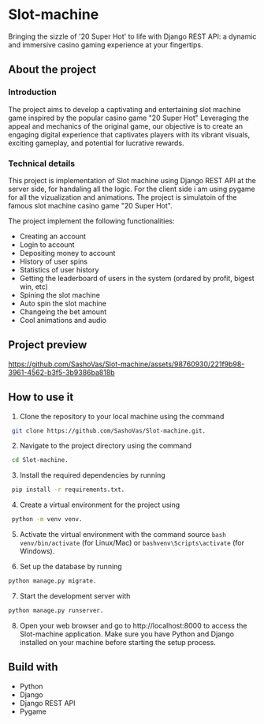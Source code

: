 # Slot-machine

Bringing the sizzle of '20 Super Hot' to life with Django REST API: a dynamic and immersive casino gaming experience at your fingertips.

## About the project

### Introduction

The project aims to develop a captivating and entertaining slot machine game inspired by the popular casino game "20 Super Hot" Leveraging the appeal and mechanics of the original game, our objective is to create an engaging digital experience that captivates players with its vibrant visuals, exciting gameplay, and potential for lucrative rewards.

### Technical details

This project is implementation of Slot machine using Django REST API at the server side, for handaling all the logic.
For the client side i am using pygame for all the vizualization and animations.
The project is simulatoin of the famous slot machine casino game "20 Super Hot".

The project implement the following functionalities:

* Creating an account
* Login to account
* Depositing money to account
* History of user spins
* Statistics of user history
* Getting the leaderboard of users in the system (ordared by profit, bigest win, etc)
* Spining the slot machine
* Auto spin the slot machine
* Changeing the bet amount
* Cool animations and audio
  
## Project preview
https://github.com/SashoVas/Slot-machine/assets/98760930/221f9b98-3961-4562-b3f5-3b9386ba818b


## How to use it

1. Clone the repository to your local machine using the command
```bash
 git clone https://github.com/SashoVas/Slot-machine.git.
```
2. Navigate to the project directory using the command
```bash
 cd Slot-machine.
```
3. Install the required dependencies by running
```bash
 pip install -r requirements.txt.
```
4. Create a virtual environment for the project using
```bash
 python -m venv venv.
```
5. Activate the virtual environment with the command source ```bash venv/bin/activate``` (for Linux/Mac) or ```bashvenv\Scripts\activate``` (for Windows).

6. Set up the database by running
```bash
python manage.py migrate.
```
7. Start the development server with
 ```bash
python manage.py runserver.
```
8. Open your web browser and go to http://localhost:8000 to access the Slot-machine application.
Make sure you have Python and Django installed on your machine before starting the setup process.

## Build with
* Python 
* Django
* Django REST API
* Pygame
